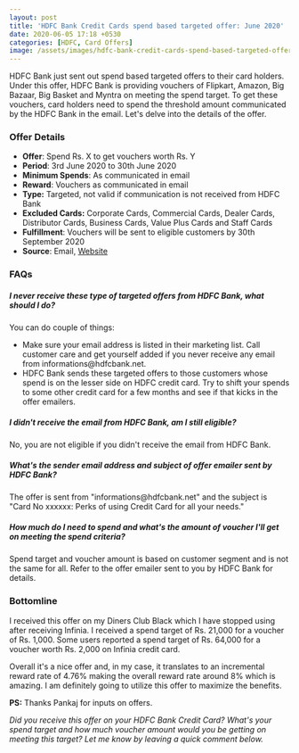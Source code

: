 ```yaml
---
layout: post
title: 'HDFC Bank Credit Cards spend based targeted offer: June 2020'
date: 2020-06-05 17:18 +0530
categories: [HDFC, Card Offers]
image: /assets/images/hdfc-bank-credit-cards-spend-based-targeted-offer-june-2020.jpg
---
```


HDFC Bank just sent out spend based targeted offers to their card holders. Under this offer, HDFC Bank is providing vouchers of Flipkart, Amazon, Big Bazaar, Big Basket and Myntra on meeting the spend target. To get these vouchers, card holders need to spend the threshold amount communicated by the HDFC Bank in the email. Let's delve into the details of the offer.

### Offer Details

- **Offer**: Spend Rs. X to get vouchers worth Rs. Y
- **Period**: 3rd June 2020 to 30th June 2020
- **Minimum Spends**: As communicated in email
- **Reward**: Vouchers as communicated in email
- **Type:** Targeted, not valid if communication is not received from HDFC Bank
- **Excluded Cards:** Corporate Cards, Commercial Cards, Dealer Cards, Distributor Cards, Business Cards, Value Plus Cards and Staff Cards
- **Fulfillment**: Vouchers will be sent to eligible customers by 30th September 2020
- **Source**: Email, [Website](https://offers.smartbuy.hdfcbank.com/offer_details/15296)

### FAQs

<div itemscope itemtype="https://schema.org/FAQPage">
 <div itemscope itemprop="mainEntity" itemtype="https://schema.org/Question">
    <h5 itemprop="name">I never receive these type of targeted offers from HDFC Bank, what should I do?</h5>
    <div itemscope itemprop="acceptedAnswer" itemtype="https://schema.org/Answer">
       <div itemprop="text">
          You can do couple of things:
          <ul><li>Make sure your email address is listed in their marketing list. Call customer care and get yourself added if you never receive any email from informations@hdfcbank.net.</li><li>HDFC Bank sends these targeted offers to those customers whose spend is on the lesser side on HDFC credit card. Try to shift your spends to some other credit card for a few months and see if that kicks in the offer emailers.</li></ul>
       </div>
    </div>
 </div>
 <div itemscope itemprop="mainEntity" itemtype="https://schema.org/Question">
    <h5 itemprop="name">I didn't receive the email from HDFC Bank, am I still eligible?</h5>
    <div itemscope itemprop="acceptedAnswer" itemtype="https://schema.org/Answer">
       <div itemprop="text">
          No, you are not eligible if you didn't receive the email from HDFC Bank.
       </div>
    </div>
 </div>
 <div itemscope itemprop="mainEntity" itemtype="https://schema.org/Question">
    <h5 itemprop="name">What's the sender email address and subject of offer emailer sent by HDFC Bank?</h5>
    <div itemscope itemprop="acceptedAnswer" itemtype="https://schema.org/Answer">
       <div itemprop="text">
          The offer is sent from "informations@hdfcbank.net" and the subject is "Card No xxxxxx: Perks of using Credit Card for all your needs."
       </div>
    </div>
 </div>
 <div itemscope itemprop="mainEntity" itemtype="https://schema.org/Question">
    <h5 itemprop="name">How much do I need to spend and what's the amount of voucher I'll get on meeting the spend criteria?</h5>
    <div itemscope itemprop="acceptedAnswer" itemtype="https://schema.org/Answer">
       <div itemprop="text">
          Spend target and voucher amount is based on customer segment and is not the same for all. Refer to the offer emailer sent to you by HDFC Bank for details.
       </div>
    </div>
 </div>
</div>
 
### Bottomline
 
I received this offer on my Diners Club Black which I have stopped using after receiving Infinia. I received a spend target of Rs. 21,000 for a voucher of Rs. 1,000. Some users reported a spend target of Rs. 64,000 for a voucher worth Rs. 2,000 on Infinia credit card.
 
Overall it's a nice offer and, in my case, it translates to an incremental reward rate of 4.76% making the overall reward rate around 8% which is amazing. I am definitely going to utilize this offer to maximize the benefits.
 
**PS:** Thanks Pankaj for inputs on offers.
 
_Did you receive this offer on your HDFC Bank Credit Card? What's your spend target and how much voucher amount would you be getting on meeting this target? Let me know by leaving a quick comment below._
